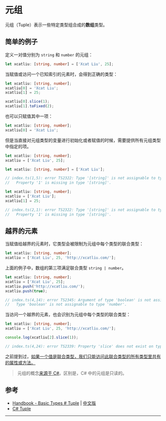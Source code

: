 # 元组

元组（Tuple）表示一些特定类型组合成的**数组**类型。

## 简单的例子

定义一对值分别为 `string` 和 `number` 的元组：

```ts
let xcatliu: [string, number] = ['Xcat Liu', 25];
```

当赋值或访问一个已知索引的元素时，会得到正确的类型：

```ts
let xcatliu: [string, number];
xcatliu[0] = 'Xcat Liu';
xcatliu[1] = 25;

xcatliu[0].slice(1);
xcatliu[1].toFixed(2);
```

也可以只赋值其中一项：

```ts
let xcatliu: [string, number];
xcatliu[0] = 'Xcat Liu';
```

但是当直接对元组类型的变量进行初始化或者赋值的时候，需要提供所有元组类型中指定的项。

```ts
let xcatliu: [string, number];
xcatliu = ['Xcat Liu', 25];
```

```ts
let xcatliu: [string, number] = ['Xcat Liu'];

// index.ts(1,5): error TS2322: Type '[string]' is not assignable to type '[string, number]'.
//   Property '1' is missing in type '[string]'.
```

```ts
let xcatliu: [string, number];
xcatliu = ['Xcat Liu'];
xcatliu[1] = 25;

// index.ts(2,1): error TS2322: Type '[string]' is not assignable to type '[string, number]'.
//   Property '1' is missing in type '[string]'.
```

## 越界的元素

当赋值给越界的元素时，它类型会被限制为元组中每个类型的联合类型：

```ts
let xcatliu: [string, number];
xcatliu = ['Xcat Liu', 25, 'http://xcatliu.com/'];
```

上面的例子中，数组的第三项满足联合类型 `string | number`。

```ts
let xcatliu: [string, number];
xcatliu = ['Xcat Liu', 25];
xcatliu.push('http://xcatliu.com/');
xcatliu.push(true);

// index.ts(4,14): error TS2345: Argument of type 'boolean' is not assignable to parameter of type 'string | number'.
//   Type 'boolean' is not assignable to type 'number'.
```

当访问一个越界的元素，也会识别为元组中每个类型的联合类型：

```ts
let xcatliu: [string, number];
xcatliu = ['Xcat Liu', 25, 'http://xcatliu.com/'];

console.log(xcatliu[2].slice(1));

// index.ts(4,24): error TS2339: Property 'slice' does not exist on type 'string | number'.
```

之前提到过，[如果一个值是联合类型，我们只能访问此联合类型的所有类型里共有的属性或方法。](../basics/union-types.md#访问联合类型的属性或方法)

> 元组的概念[来源于 C#][C# Tuple]。区别是，C# 中的元组是只读的。

## 参考

- [Handbook - Basic Types # Tuple](http://www.typescriptlang.org/docs/handbook/basic-types.html#tuple) | [中文版](https://zhongsp.gitbooks.io/typescript-handbook/content/doc/handbook/Basic%20Types.html#元组-tuple)
- [C# Tuple]

---

[C# Tuple]: https://msdn.microsoft.com/en-us/library/system.tuple(v=vs.110).aspx

